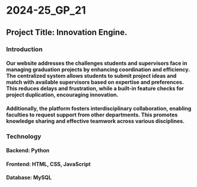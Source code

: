 # 2024-25_GP_21
## Project Title: Innovation Engine.
### Introduction 
#### Our website addresses the challenges students and supervisors face in managing graduation projects by enhancing coordination and efficiency. The centralized system allows students to submit project ideas and match with available supervisors based on expertise and preferences. This reduces delays and frustration, while a built-in feature checks for project duplication, encouraging innovation.

#### Additionally, the platform fosters interdisciplinary collaboration, enabling faculties to request support from other departments. This promotes knowledge sharing and effective teamwork across various disciplines.

### Technology
#### Backend: Python 
#### Frontend: HTML, CSS, JavaScript
#### Database: MySQL
